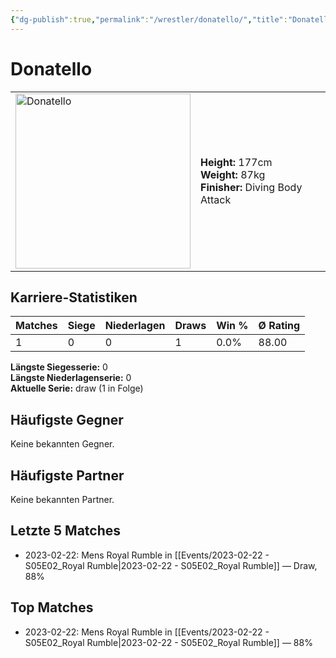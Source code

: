 ```yaml
---
{"dg-publish":true,"permalink":"/wrestler/donatello/","title":"Donatello","tags":["wrestler"],"noteIcon":""}
---
```



# Donatello

<table>
        <tr>
        <td><img src="https://github.com/CptSpaulding1980/choke-slam-wrestling/releases/download/images/Donatello.png" width="280" alt="Donatello"></td>
        <td>
        <b>Height:</b> 177cm<br>
        <b>Weight:</b> 87kg<br>
        <b>Finisher:</b> Diving Body Attack<br>
        </td>
        </tr>
        </table>
        

## Karriere-Statistiken

| Matches | Siege | Niederlagen | Draws | Win % | Ø Rating |
|---------|-------|-------------|-------|-------|-----------|
| 1 | 0 | 0 | 1 | 0.0% | 88.00 |

**Längste Siegesserie:** 0<br>**Längste Niederlagenserie:** 0<br>**Aktuelle Serie:** draw (1 in Folge)


## Häufigste Gegner
Keine bekannten Gegner.

## Häufigste Partner
Keine bekannten Partner.

## Letzte 5 Matches
- 2023-02-22: Mens Royal Rumble in [[Events/2023-02-22 - S05E02_Royal Rumble\|2023-02-22 - S05E02_Royal Rumble]] — Draw, 88%

## Top Matches
- 2023-02-22: Mens Royal Rumble in [[Events/2023-02-22 - S05E02_Royal Rumble\|2023-02-22 - S05E02_Royal Rumble]] — 88%
